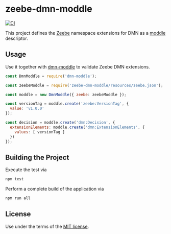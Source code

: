 # zeebe-dmn-moddle

[![CI](https://github.com/camunda/zeebe-dmn-moddle/workflows/CI/badge.svg)](https://github.com/camunda/zeebe-dmn-moddle/actions?query=workflow%3ACI)

This project defines the [Zeebe](https://zeebe.io) namespace extensions for DMN as a [moddle](https://github.com/bpmn-io/moddle) descriptor.

## Usage

Use it together with [dmn-moddle](https://github.com/bpmn-io/dmn-moddle) to validate Zeebe DMN extensions.

```javascript
const DmnModdle = require('dmn-moddle');

const zeebeModdle = require('zeebe-dmn-moddle/resources/zeebe.json');

const moddle = new DmnModdle({ zeebe: zeebeModdle });

const versionTag = moddle.create('zeebe:VersionTag', {
  value: 'v1.0.0'
});

const decision = moddle.create('dmn:Decision', {
  extensionElements: moddle.create('dmn:ExtensionElements', {
    values: [ versionTag ]
  })
});
```

## Building the Project

Execute the test via

```sh
npm test
```

Perform a complete build of the application via

```sh
npm run all
```

## License

Use under the terms of the [MIT license](http://opensource.org/licenses/MIT).

